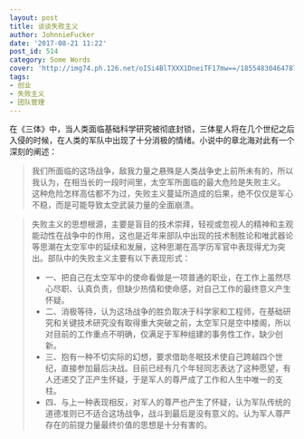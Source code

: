 ```yaml
---
layout: post
title: 谈谈失败主义
author: JohnnieFucker
date: '2017-08-21 11:22'
post_id: 514
category: Some Words
cover: 'http://img74.ph.126.net/oISi4BlTXXX1DneiTF17mw==/1855483046478766370.jpg'
tags:
- 创业
- 失败主义
- 团队管理
---
```


在《三体》中，当人类面临基础科学研究被彻底封锁，三体星人将在几个世纪之后入侵的时候，在人类的军队中出现了十分消极的情绪。小说中的章北海对此有一个深刻的阐述：


>我们所面临的这场战争，敌我力量之悬殊是人类战争史上前所未有的，所以我认为，在相当长的一段时间里，太空军所面临的最大危险是失败主义。
这种危险怎样高估都不为过，失败主义蔓延所造成的后果，绝不仅仅是军心不稳，而是可能导致太空武装力量的全面崩溃。

<!--break-->
>失败主义的思想根源，主要是盲目的技术崇拜，轻视或忽视人的精神和主观能动性在战争中的作用，这也是近年来部队中出现的技术制胜论和唯武器论等思潮在太空军中的延续和发展，这种思潮在高学历军官中表现得尤为突出。部队中的失败主义主要有以下表现形式：
>- 一、把自己在太空军中的使命看做是一项普通的职业，在工作上虽然尽心尽职、认真负责，但缺少热情和使命感，对自己工作的最终意义产生怀疑。
>- 二、消极等待，认为这场战争的胜负取决于科学家和工程师，在基础研究和关键技术研究没有取得重大突破之前，太空军只是空中楼阁，所以对目前的工作重点不明确，仅满足于军种组建的事务性工作，缺少创新。
>- 三、抱有一种不切实际的幻想，要求借助冬眠技术使自己跨越四个世纪，直接参加最后决战。目前已经有几个年轻同志表达了这种愿望，有人还递交了正产生怀疑，于是军人的尊严成了工作和人生中唯一的支柱。
>- 四、与上一种表现相反，对军人的尊严也产生了怀疑，认为军队传统的道德准则已不适合这场战争，战斗到最后是没有意义的。认为军人尊严存在的前提力量最终价值的思想是十分有害的。
